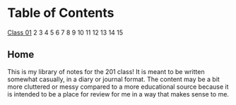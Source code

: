 # Table of Contents

[Class 01](class-01.md)
2
3
4
5
6
7
8
9
10
11
12
13
14
15

## Home

This is my library of notes for the 201 class! It is meant to be written somewhat casually, in a diary or journal format. The content may be a bit more cluttered or messy compared to a more educational source because it is intended to be a place for review for me in a way that makes sense to me.
